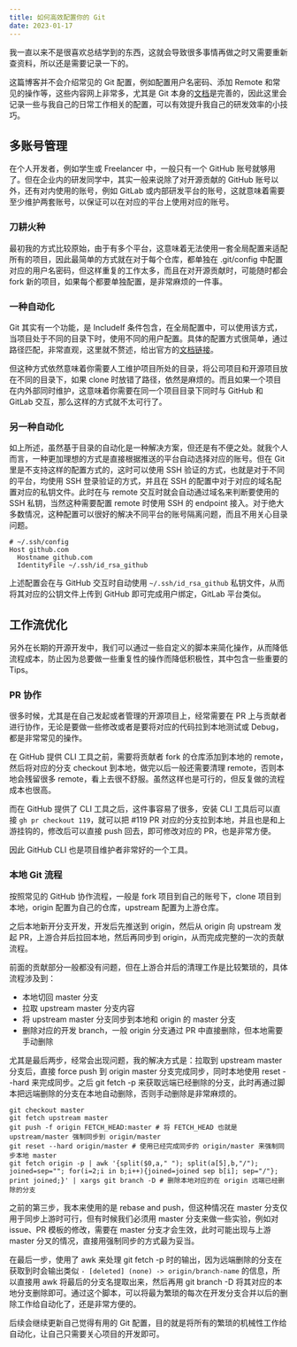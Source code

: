 ```yaml
---
title: 如何高效配置你的 Git
date: 2023-01-17
---
```


我一直以来不是很喜欢总结学到的东西，这就会导致很多事情再做之时又需要重新查资料，所以还是需要记录一下的。

这篇博客并不会介绍常见的 Git 配置，例如配置用户名密码、添加 Remote 和常见的操作等，这些内容网上非常多，尤其是 Git 本身的[文档](https://git-scm.com/)是完善的，因此这里会记录一些与我自己的日常工作相关的配置，可以有效提升我自己的研发效率的小技巧。

## 多账号管理

在个人开发者，例如学生或 Freelancer 中，一般只有一个 GitHub 账号就够用了。但在企业内的研发同学中，其实一般来说除了对开源贡献的 GitHub 账号以外，还有对内使用的账号，例如 GitLab 或内部研发平台的账号，这就意味着需要至少维护两套账号，以保证可以在对应的平台上使用对应的账号。

### 刀耕火种

最初我的方式比较原始，由于有多个平台，这意味着无法使用一套全局配置来适配所有的项目，因此最简单的方式就在对于每个仓库，都单独在 .git/config 中配置对应的用户名密码，但这样重复的工作太多，而且在对开源贡献时，可能随时都会 fork 新的项目，如果每个都要单独配置，是非常麻烦的一件事。

### 一种自动化

Git 其实有一个功能，是 IncludeIf 条件包含，在全局配置中，可以使用该方式，当项目处于不同的目录下时，使用不同的用户配置。具体的配置方式很简单，通过路径匹配，非常直观，这里就不赘述，给出官方的[文档链接](https://git-scm.com/docs/git-config#_includes)。

但这种方式依然意味着你需要人工维护项目所处的目录，将公司项目和开源项目放在不同的目录下，如果 clone 时放错了路径，依然是麻烦的。而且如果一个项目在内外部同时维护，这意味着你需要在同一个项目目录下同时与 GitHub 和 GitLab 交互，那么这样的方式就不太可行了。

### 另一种自动化

如上所述，虽然基于目录的自动化是一种解决方案，但还是有不便之处。就我个人而言，一种更加理想的方式是直接根据推送的平台自动选择对应的账号。但在 Git 里是不支持这样的配置方式的，这时可以使用 SSH 验证的方式，也就是对于不同的平台，均使用 SSH 登录验证的方式，并且在 SSH 的配置中对于对应的域名配置对应的私钥文件。此时在与 remote 交互时就会自动通过域名来判断要使用的 SSH 私钥，当然这种需要配置 remote 时使用 SSH 的 endpoint 接入。对于绝大多数情况，这种配置可以很好的解决不同平台的账号隔离问题，而且不用关心目录问题。

``` shell
# ~/.ssh/config
Host github.com
  Hostname github.com
  IdentityFile ~/.ssh/id_rsa_github
```

上述配置会在与 GitHub 交互时自动使用 `~/.ssh/id_rsa_github` 私钥文件，从而将其对应的公钥文件上传到 GitHub 即可完成用户绑定，GitLab 平台类似。

## 工作流优化

另外在长期的开源开发中，我们可以通过一些自定义的脚本来简化操作，从而降低流程成本，防止因为总要做一些重复性的操作而降低积极性，其中包含一些重要的 Tips。

### PR 协作

很多时候，尤其是在自己发起或者管理的开源项目上，经常需要在 PR 上与贡献者进行协作，无论是要做一些修改或者是要将对应的代码拉到本地测试或 Debug，都是非常常见的操作。

在 GitHub 提供 CLI 工具之前，需要将贡献者 fork 的仓库添加到本地的 remote，然后将对应的分支 checkout 到本地，做完以后一般还需要清理 remote，否则本地会残留很多 remote，看上去很不舒服。虽然这样也是可行的，但反复做的流程成本也很高。

而在 GitHub 提供了 CLI 工具之后，这件事容易了很多，安装 CLI 工具后可以直接 `gh pr checkout 119`，就可以把 #119 PR 对应的分支拉到本地，并且也是和上游挂钩的，修改后可以直接 push 回去，即可修改对应的 PR，也是非常方便。

因此 GitHub CLI 也是项目维护者非常好的一个工具。

### 本地 Git 流程

按照常见的 GitHub 协作流程，一般是 fork 项目到自己的账号下，clone 项目到本地，origin 配置为自己的仓库，upstream 配置为上游仓库。

之后本地新开分支开发，开发后先推送到 origin，然后从 origin 向 upstream 发起 PR，上游合并后拉回本地，然后再同步到 origin，从而完成完整的一次的贡献流程。

前面的贡献部分一般都没有问题，但在上游合并后的清理工作是比较繁琐的，具体流程涉及到：

- 本地切回 master 分支
- 拉取 upstream master 分支内容
- 将 upstream master 分支同步到本地和 origin 的 master 分支
- 删除对应的开发 branch，一般 origin 分支通过 PR 中直接删除，但本地需要手动删除

尤其是最后两步，经常会出现问题，我的解决方式是：拉取到 upstream master 分支后，直接 force push 到 origin master 分支完成同步，同时本地使用 reset --hard 来完成同步。之后 git fetch -p 来获取远端已经删除的分支，此时再通过脚本把远端删除的分支在本地自动删除，否则手动删除是非常麻烦的。

``` shell
git checkout master
git fetch upstream master
git push -f origin FETCH_HEAD:master # 将 FETCH_HEAD 也就是 upstream/master 强制同步到 origin/master
git reset --hard origin/master # 使用已经完成同步的 origin/master 来强制同步本地 master
git fetch origin -p | awk '{split($0,a," "); split(a[5],b,"/"); joined=sep=""; for(i=2;i in b;i++){joined=joined sep b[i]; sep="/"}; print joined;}' | xargs git branch -D # 删除本地对应的在 origin 远端已经删除的分支
```

之前的第三步，我本来使用的是 rebase and push，但这种情况在 master 分支仅用于同步上游时可行，但有时候我们必须用 master 分支来做一些实验，例如对 issue、PR 模板的修改，需要在 master 分支才会生效，此时可能出现与上游 master 分叉的情况，直接用强制同步的方式最为妥当。

在最后一步，使用了 awk 来处理 git fetch -p 时的输出，因为远端删除的分支在获取到时会输出类似 `- [deleted] (none) -> origin/branch-name` 的信息，所以直接用 awk 将最后的分支名提取出来，然后再用 git branch -D 将其对应的本地分支删除即可。通过这个脚本，可以将最为繁琐的每次在开发分支合并以后的删除工作给自动化了，还是非常方便的。

后续会继续更新自己觉得有用的 Git 配置，目的就是将所有的繁琐的机械性工作给自动化，让自己只需要关心项目的开发即可。
